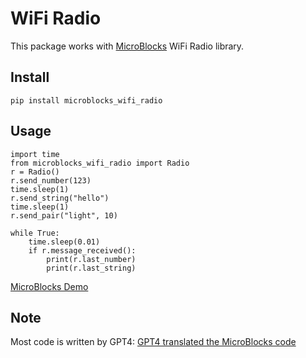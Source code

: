 # WiFi Radio

This package works with [MicroBlocks](https://microblocks.fun/) WiFi Radio library.

## Install

```
pip install microblocks_wifi_radio
```

## Usage

```
import time
from microblocks_wifi_radio import Radio
r = Radio()
r.send_number(123)
time.sleep(1)
r.send_string("hello")
time.sleep(1)
r.send_pair("light", 10)

while True:
    time.sleep(0.01)
    if r.message_received():
        print(r.last_number)
        print(r.last_string)
```

[MicroBlocks Demo](https://microblocks.fun/run-pilot/microblocks.html#project=projectName%20%27%27%0A%0Amodule%20main%0Aauthor%20unknown%0Aversion%201%200%20%0Adescription%20%27%27%0A%0Ascript%2040%2070%20%7B%0AwhenStarted%0AwifiConnect%20%27Network_Name%27%20%27%27%0Aforever%20%7B%0A%20%20if%20%28wifiRadio_messageReceived%29%20%7BsayIt%20%28wifiRadio_receivedString%29%20%28wifiRadio_receivedInteger%29%7D%0A%7D%0A%7D%0A%0Ascript%2044%20296%20%7B%0AwifiRadio_sendNumber%20123%0A%7D%0A%0Ascript%2046%20347%20%7B%0AwifiRadio_sendString%20%27Hello%21%27%0A%7D%0A%0Ascript%2041%20399%20%7B%0AwifiRadio_sendPair%20%27light%27%2010%0A%7D%0A%0A%0Amodule%20%27HTTP%20client%27%20Comm%0Aauthor%20MicroBlocks%0Aversion%201%204%20%0Adepends%20WiFi%20%0Atags%20http%20network%20get%20post%20put%20delete%20%0Achoices%20requestTypes%20GET%20POST%20PUT%20DELETE%20%0Adescription%20%27Send%20HTTP%20requests%20and%20get%20responses%20back.%20You%20can%20use%20this%20library%20to%20fetch%20or%20store%20data%20in%20online%20servers%2C%20or%20to%20control%20other%20Wifi-enabled%20boards.%0A%27%0A%0A%20%20spec%20%27r%27%20%27_http_body_start%27%20%27_http_body_start%20_%27%20%27auto%27%20%27%27%0A%20%20spec%20%27r%27%20%27_http_header_text%27%20%27_http_header_text%20_%27%20%27auto%27%20%27%27%0A%20%20spec%20%27r%27%20%27_http_status_text%27%20%27_http_status_text%20_%27%20%27auto%27%20%27%27%0A%20%20spec%20%27r%27%20%27_http_header%27%20%27_header%20_%20of%20response%20_%27%20%27auto%20auto%27%20%27content-length%27%20%27%27%0A%20%20spec%20%27r%27%20%27_http_status%27%20%27_status%20of%20response%20_%27%20%27auto%27%20%27%27%0A%20%20spec%20%27r%27%20%27_line_end%27%20%27_line_end%27%0A%20%20spec%20%27r%27%20%27_lowercase%27%20%27_lowercase%20_%27%20%27auto%27%20%27ABC%20Def%20gH%27%0A%20%20spec%20%27r%27%20%27_request_url%27%20%27_request_url%20_%20method%20_%20body%20_%20%3A%20port%20_%27%20%27str%20menu.requestTypes%20str%20num%27%20%27%27%20%27GET%27%20%27%27%2080%0A%20%20spec%20%27r%27%20%27_readHTTPResponse%27%20%27_readHTTPResponse%27%0A%20%20spec%20%27r%27%20%27http%DC%83%2F%2F%27%20%27http%DC%83%2F%2F%20_%20%20%3A%20port%20_%27%20%27auto%20num%27%20%27microblocks.fun%2Fexample.txt%27%2080%0A%20%20spec%20%27%20%27%20%27request%27%20%27_%20data%20_%20to%20http%DC%83%2F%2F%20_%20%20%3A%20port%20_%27%20%27menu.requestTypes%20str%20str%20num%27%20%27POST%27%20%27MicroBlocks%20is%20fun%27%20%27microblocks.fun%27%2080%0A%0Ato%20%27_http_body_start%27%20response%20%7B%0A%20%20return%20%28%28%27%5Bdata%3Afind%5D%27%20%28%27%5Bdata%3AunicodeString%5D%27%20%28%27%5Bdata%3AmakeList%5D%27%2013%2010%2013%2010%29%29%20response%29%20%2B%204%29%0A%7D%0A%0Ato%20%27_http_header%27%20header%20response%20%7B%0A%20%20local%20%27header%20text%27%20%28%27_http_header_text%27%20response%29%0A%20%20header%20%3D%20%28%27_lowercase%27%20header%29%0A%20%20repeatUntil%20%28%28size%20%28v%20%27header%20text%27%29%29%20%3C%203%29%20%7B%0A%20%20%20%20local%20%27key%27%20%28%27%5Bdata%3AcopyFromTo%5D%27%20%28v%20%27header%20text%27%29%201%20%28%28%27%5Bdata%3Afind%5D%27%20%27%3A%27%20%28v%20%27header%20text%27%29%29%20-%201%29%29%0A%20%20%20%20if%20%28%28%27_lowercase%27%20key%29%20%3D%3D%20header%29%20%7B%0A%20%20%20%20%20%20return%20%28%27%5Bdata%3AcopyFromTo%5D%27%20%28v%20%27header%20text%27%29%20%28%28%27%5Bdata%3Afind%5D%27%20%27%3A%27%20%28v%20%27header%20text%27%29%29%20%2B%202%29%20%28%28%27%5Bdata%3Afind%5D%27%20%28%27_line_end%27%29%20%28v%20%27header%20text%27%29%29%20-%201%29%29%0A%20%20%20%20%7D%0A%20%20%20%20%27header%20text%27%20%3D%20%28%27%5Bdata%3AcopyFromTo%5D%27%20%28v%20%27header%20text%27%29%20%28%28%27%5Bdata%3Afind%5D%27%20%28%27_line_end%27%29%20%28v%20%27header%20text%27%29%29%20%2B%202%29%29%0A%20%20%7D%0A%20%20return%20%28booleanConstant%20false%29%0A%7D%0A%0Ato%20%27_http_header_text%27%20response%20%7B%0A%20%20local%20%27headersStart%27%20%28%28%27%5Bdata%3Afind%5D%27%20%28%27_line_end%27%29%20response%29%20%2B%202%29%0A%20%20return%20%28%27%5Bdata%3AcopyFromTo%5D%27%20response%20headersStart%20%28%28%27_http_body_start%27%20response%29%20%2B%202%29%29%0A%7D%0A%0Ato%20%27_http_status%27%20response%20%7B%0A%20%20return%20%28%28%27%5Bdata%3AcopyFromTo%5D%27%20%28%27_http_status_text%27%20response%29%201%204%29%20%2B%200%29%0A%7D%0A%0Ato%20%27_http_status_text%27%20response%20%7B%0A%20%20return%20%28%27%5Bdata%3AcopyFromTo%5D%27%20response%20%28%27%5Bdata%3Afind%5D%27%20%27%20%27%20response%29%20%28%27%5Bdata%3Afind%5D%27%20%28%27_line_end%27%29%20response%29%29%0A%7D%0A%0Ato%20%27_line_end%27%20%7B%0A%20%20return%20%28%27%5Bdata%3AunicodeString%5D%27%20%28%27%5Bdata%3AmakeList%5D%27%2013%2010%29%29%0A%7D%0A%0Ato%20%27_lowercase%27%20string%20%7B%0A%20%20local%20%27lowercased%27%20%27%27%0A%20%20local%20%27char%20code%27%20%27%27%0A%20%20for%20c%20%28size%20string%29%20%7B%0A%20%20%20%20%27char%20code%27%20%3D%20%28%27%5Bdata%3AunicodeAt%5D%27%20c%20string%29%0A%20%20%20%20if%20%28and%20%28%28v%20%27char%20code%27%29%20%3E%3D%2065%29%20%28%28v%20%27char%20code%27%29%20%3C%3D%2090%29%29%20%7B%0A%20%20%20%20%20%20%27char%20code%27%20%3D%20%28%28v%20%27char%20code%27%29%20%2B%2032%29%0A%20%20%20%20%7D%0A%20%20%20%20lowercased%20%3D%20%28%27%5Bdata%3Ajoin%5D%27%20lowercased%20%28%27%5Bdata%3AunicodeString%5D%27%20%28v%20%27char%20code%27%29%29%29%0A%20%20%7D%0A%20%20return%20lowercased%0A%7D%0A%0Ato%20%27_readHTTPResponse%27%20%7B%0A%20%20local%20%27response%27%20%27%27%0A%20%20local%20%27lastChunkTime%27%20%28millisOp%29%0A%20%20repeatUntil%20%28not%20%28%27%5Bnet%3AhttpIsConnected%5D%27%29%29%20%7B%0A%20%20%20%20local%20%27chunk%27%20%28%27%5Bnet%3AhttpResponse%5D%27%29%0A%20%20%20%20if%20%28%28size%20chunk%29%20%3E%200%29%20%7B%0A%20%20%20%20%20%20response%20%3D%20%28%27%5Bdata%3Ajoin%5D%27%20response%20chunk%29%0A%20%20%20%20%20%20lastChunkTime%20%3D%20%28millisOp%29%0A%20%20%20%20%7D%20%28%28%28millisOp%29%20-%20lastChunkTime%29%20%3E%2010000%29%20%7B%0A%20%20%20%20%20%20return%20response%0A%20%20%20%20%7D%0A%20%20%20%20waitMillis%2020%0A%20%20%7D%0A%20%20response%20%3D%20%28%27%5Bdata%3Ajoin%5D%27%20response%20%28%27%5Bnet%3AhttpResponse%5D%27%29%29%0A%20%20return%20response%0A%7D%0A%0Ato%20%27_request_url%27%20url%20method%20body%20optionalPort%20%7B%0A%20%20local%20%27port%27%2080%0A%20%20if%20%28%28pushArgCount%29%20%3E%203%29%20%7B%0A%20%20%20%20port%20%3D%20optionalPort%0A%20%20%7D%0A%20%20local%20%27host%27%20%27%27%0A%20%20local%20%27path%27%20%27%27%0A%20%20local%20%27slashPosition%27%20%28%27%5Bdata%3Afind%5D%27%20%27%2F%27%20url%29%0A%20%20if%20%28slashPosition%20%3E%200%29%20%7B%0A%20%20%20%20host%20%3D%20%28%27%5Bdata%3AcopyFromTo%5D%27%20url%201%20%28slashPosition%20-%201%29%29%0A%20%20%20%20path%20%3D%20%28%27%5Bdata%3AcopyFromTo%5D%27%20url%20%28slashPosition%20%2B%201%29%29%0A%20%20%7D%20else%20%7B%0A%20%20%20%20host%20%3D%20url%0A%20%20%7D%0A%20%20if%20%28%28%27%5Bnet%3AwifiStatus%5D%27%29%20%21%3D%20%27Connected%27%29%20%7B%0A%20%20%20%20return%20%28%27%5Bdata%3Ajoin%5D%27%20%270%20Not%20Connected%27%20%28%27_line_end%27%29%29%0A%20%20%7D%0A%20%20%27%5Bnet%3AhttpConnect%5D%27%20host%20port%0A%20%20if%20%28not%20%28%27%5Bnet%3AhttpIsConnected%5D%27%29%29%20%7B%0A%20%20%20%20return%20%28%27%5Bdata%3Ajoin%5D%27%20%270%20Could%20not%20connect%20to%20server%27%20%28%27_line_end%27%29%29%0A%20%20%7D%0A%20%20%27%5Bnet%3AhttpRequest%5D%27%20method%20host%20path%0A%20%20return%20%28%27_readHTTPResponse%27%29%0A%7D%0A%0Ato%20%27http%DC%83%2F%2F%27%20url%20optionalPort%20%7B%0A%20%20local%20%27port%27%2080%0A%20%20if%20%28%28pushArgCount%29%20%3E%201%29%20%7B%0A%20%20%20%20port%20%3D%20optionalPort%0A%20%20%7D%0A%20%20local%20%27response%27%20%28%27_request_url%27%20url%20%27GET%27%20%27%27%20port%29%0A%20%20if%20%28response%20%21%3D%20%27%27%29%20%7B%0A%20%20%20%20if%20%28%28%27_http_status%27%20response%29%20%3D%3D%20200%29%20%7B%0A%20%20%20%20%20%20return%20%28%27%5Bdata%3AcopyFromTo%5D%27%20response%20%28%27_http_body_start%27%20response%29%29%0A%20%20%20%20%7D%20else%20%7B%0A%20%20%20%20%20%20return%20%28%27_http_status_text%27%20response%29%0A%20%20%20%20%7D%0A%20%20%7D%20else%20%7B%0A%20%20%20%20return%20%27Failed%20to%20get%20response%27%0A%20%20%7D%0A%7D%0A%0Ato%20request%20method%20data%20url%20optionalPort%20%7B%0A%20%20local%20%27port%27%2080%0A%20%20if%20%28%28pushArgCount%29%20%3E%203%29%20%7B%0A%20%20%20%20port%20%3D%20optionalPort%0A%20%20%7D%0A%20%20local%20%27response%27%20%28%27_request_url%27%20url%20method%20data%20port%29%0A%20%20if%20%28response%20%21%3D%20%27%27%29%20%7B%0A%20%20%20%20local%20%27status%27%20%28%27_http_status%27%20response%29%0A%20%20%20%20local%20%27body%20start%27%20%28%27_http_body_start%27%20response%29%0A%20%20%20%20if%20%28and%20%28200%20%3D%3D%20status%29%20%28%28v%20%27body%20start%27%29%20%3E%200%29%29%20%7B%0A%20%20%20%20%20%20sayIt%20%28%27%5Bdata%3AcopyFromTo%5D%27%20response%20%28v%20%27body%20start%27%29%29%0A%20%20%20%20%7D%20else%20%7B%0A%20%20%20%20%20%20sayIt%20%28%27_http_status_text%27%20response%29%0A%20%20%20%20%7D%0A%20%20%7D%20else%20%7B%0A%20%20%20%20sayIt%20%27Failed%20to%20get%20response%27%0A%20%20%7D%0A%7D%0A%0A%0Amodule%20WiFi%20Comm%0Aauthor%20MicroBlocks%0Aversion%201%205%20%0Atags%20communication%20network%20%0Adescription%20%27Connect%20to%20a%20WiFi%20network.%20Used%20in%20conjunction%20with%20other%20network%20libraries%2C%20such%20as%20HTTP%20client%2C%20HTTP%20server%20or%20Web%20Thing.%0A%27%0A%0A%20%20spec%20%27%20%27%20%27wifiConnect%27%20%27wifi%20connect%20to%20_%20password%20_%20%3A%20IP%20_%20gateway%20_%20subnet%20_%27%20%27str%20str%20auto%20auto%20auto%27%20%27Network_Name%27%20%27%27%20%27192.168.1.42%27%20%27192.168.1.1%27%20%27255.255.255.0%27%0A%20%20spec%20%27%20%27%20%27wifiCreateHotspot%27%20%27wifi%20create%20hotspot%20_%20password%20_%27%20%27str%20str%27%20%27Network_Name%27%20%27Network_Password%27%0A%20%20spec%20%27r%27%20%27getIPAddress%27%20%27IP%20address%27%0A%20%20spec%20%27r%27%20%27%5Bnet%3AmyMAC%5D%27%20%27MAC%20address%27%0A%0Ato%20getIPAddress%20%7B%0A%20%20return%20%28%27%5Bnet%3AmyIPAddress%5D%27%29%0A%7D%0A%0Ato%20wifiConnect%20ssid%20password%20fixedIP%20gatewayIP%20subnetIP%20%7B%0A%20%20if%20%28not%20%28%27%5Bnet%3AhasWiFi%5D%27%29%29%20%7Breturn%7D%0A%20%20%27%5Bnet%3AstopWiFi%5D%27%0A%20%20if%20%28%28pushArgCount%29%20%3C%205%29%20%7B%0A%20%20%20%20%27%5Bnet%3AstartWiFi%5D%27%20ssid%20password%0A%20%20%7D%20else%20%7B%0A%20%20%20%20%27%5Bnet%3AstartWiFi%5D%27%20ssid%20password%20false%20fixedIP%20gatewayIP%20subnetIP%0A%20%20%7D%0A%20%20local%20%27startMSecs%27%20%28millisOp%29%0A%20%20repeatUntil%20%28%28%27%5Bnet%3AmyIPAddress%5D%27%29%20%21%3D%20%270.0.0.0%27%29%20%7B%0A%20%20%20%20comment%20%27Timeout%20after%20N%20seconds%27%0A%20%20%20%20if%20%28%28%28millisOp%29%20-%20startMSecs%29%20%3E%2010000%29%20%7B%0A%20%20%20%20%20%20sayIt%20%27Could%20not%20connect%27%0A%20%20%20%20%20%20return%200%0A%20%20%20%20%7D%0A%20%20%20%20comment%20%27Slow%20blink%20while%20trying%20to%20connect%27%0A%20%20%20%20setUserLED%20true%0A%20%20%20%20waitMillis%20300%0A%20%20%20%20setUserLED%20false%0A%20%20%20%20waitMillis%20300%0A%20%20%7D%0A%20%20repeat%206%20%7B%0A%20%20%20%20comment%20%27Quick%20blinks%20when%20connected%27%0A%20%20%20%20setUserLED%20true%0A%20%20%20%20waitMillis%2050%0A%20%20%20%20setUserLED%20false%0A%20%20%20%20waitMillis%2050%0A%20%20%7D%0A%20%20sayIt%20%27My%20IP%20address%20is%3A%27%20%28%27%5Bnet%3AmyIPAddress%5D%27%29%0A%7D%0A%0Ato%20wifiCreateHotspot%20ssid%20password%20%7B%0A%20%20if%20%28not%20%28%27%5Bnet%3AhasWiFi%5D%27%29%29%20%7Breturn%7D%0A%20%20%27%5Bnet%3AstartWiFi%5D%27%20ssid%20password%20true%0A%20%20if%20%28%27Connected%27%20%21%3D%20%28%27%5Bnet%3AwifiStatus%5D%27%29%29%20%7B%0A%20%20%20%20sayIt%20%27Could%20not%20create%20hotspot%27%0A%20%20%20%20return%200%0A%20%20%7D%0A%20%20repeat%206%20%7B%0A%20%20%20%20comment%20%27Quick%20blinks%20when%20connected%27%0A%20%20%20%20setUserLED%20true%0A%20%20%20%20waitMillis%2050%0A%20%20%20%20setUserLED%20false%0A%20%20%20%20waitMillis%2050%0A%20%20%7D%0A%20%20sayIt%20%27My%20IP%20address%20is%3A%27%20%28%27%5Bnet%3AmyIPAddress%5D%27%29%0A%7D%0A%0A%0Amodule%20%27WiFi%20Radio%27%20Comm%0Aauthor%20MicroBlocks%0Aversion%201%200%20%0Atags%20radio%20communication%20messaging%20network%20%0Adescription%20%27This%20library%20supports%20easy%20message%20exchange%20among%20WiFi-enabled%20boards%20on%20the%20same%20network.%0A%0AA%20message%20can%20contain%20a%20string%2C%20a%20number%2C%20or%20both.%20Messages%20are%20received%20by%20all%20boards%20in%20the%20same%20radio%20group%20as%20the%20sender.%0A%0AThis%20library%20is%20similar%20to%20the%20Radio%20library%2C%20but%20messages%20are%20sent%20via%20UDP%20over%20WiFi%20instead%20of%20the%20Nordic%20radio%20system.%20Since%20UDP%20supports%20larger%20packets%2C%20this%20library%20can%20send%20longer%20strings.%0A%0AThis%20library%20can%20only%20communicate%20with%20other%20boards%20that%20support%20WiFi%3B%20it%20cannot%20interoperate%20with%20Nordic-based%20boards%20like%20the%20micro%3Abit.%0A%27%0Avariables%20_wifiRadio_Started%20_wifiRadio_group%20_wifiRadio_lastNumber%20_wifiRadio_lastString%20%0A%0A%20%20spec%20%27%20%27%20%27wifiRadio_sendNumber%27%20%27wifi%20send%20number%20_%27%20%27num%27%20123%0A%20%20spec%20%27%20%27%20%27wifiRadio_sendString%27%20%27wifi%20send%20string%20_%27%20%27str%27%20%27Hello%21%27%0A%20%20spec%20%27%20%27%20%27wifiRadio_sendPair%27%20%27wifi%20send%20pair%20_%20%3D%20_%27%20%27str%20num%27%20%27light%27%2010%0A%20%20space%0A%20%20spec%20%27r%27%20%27wifiRadio_messageReceived%27%20%27wifi%20message%20received%3F%27%0A%20%20spec%20%27r%27%20%27wifiRadio_receivedInteger%27%20%27wifi%20last%20number%27%0A%20%20spec%20%27r%27%20%27wifiRadio_receivedString%27%20%27wifi%20last%20string%27%0A%20%20space%0A%20%20spec%20%27%20%27%20%27wifiRadio_setGroup%27%20%27wifi%20set%20group%20_%20%280-255%29%27%20%27num%27%200%0A%20%20space%0A%20%20spec%20%27%20%27%20%27_wifiRadio_init%27%20%27_wifiRadio_init%27%0A%0Ato%20%27_wifiRadio_init%27%20%7B%0A%20%20comment%20%27Open%20WiFi%20Radio%20UDP%20port%20if%20necessary.%27%0A%20%20if%20%28not%20_wifiRadio_Started%29%20%7B%0A%20%20%20%20%27%5Bnet%3AudpStart%5D%27%2034567%0A%20%20%20%20_wifiRadio_group%20%3D%200%0A%20%20%20%20_wifiRadio_Started%20%3D%20true%0A%20%20%7D%0A%7D%0A%0Ato%20wifiRadio_messageReceived%20%7B%0A%20%20%27_wifiRadio_init%27%0A%20%20local%20%27msg%27%20%28%27%5Bnet%3AudpReceivePacket%5D%27%20true%29%0A%20%20if%20%28%28size%20msg%29%20%3C%208%29%20%7B%0A%20%20%20%20return%20%28booleanConstant%20false%29%0A%20%20%7D%0A%20%20if%20%28not%20%28and%20%28%28at%201%20msg%29%20%3D%3D%2077%29%20%28and%20%28%28at%202%20msg%29%20%3D%3D%2066%29%20%28%28at%203%20msg%29%20%3D%3D%2082%29%29%29%29%20%7B%0A%20%20%20%20return%20%28booleanConstant%20false%29%0A%20%20%7D%0A%20%20if%20%28%28at%204%20msg%29%20%21%3D%20_wifiRadio_group%29%20%7B%0A%20%20%20%20return%20%28booleanConstant%20false%29%0A%20%20%7D%0A%20%20_wifiRadio_lastNumber%20%3D%20%28%28at%205%20msg%29%20%7C%20%28%28%28at%206%20msg%29%20%3C%3C%208%29%20%7C%20%28%28%28at%207%20msg%29%20%3C%3C%2016%29%20%7C%20%28%28at%208%20msg%29%20%3C%3C%2024%29%29%29%29%0A%20%20_wifiRadio_lastString%20%3D%20%28%27%5Bdata%3Ajoin%5D%27%20%27%27%20%28%27%5Bdata%3AcopyFromTo%5D%27%20msg%209%29%29%0A%20%20return%20%28booleanConstant%20true%29%0A%7D%0A%0Ato%20wifiRadio_receivedInteger%20%7B%0A%20%20return%20_wifiRadio_lastNumber%0A%7D%0A%0Ato%20wifiRadio_receivedString%20%7B%0A%20%20if%20%28_wifiRadio_lastString%20%3D%3D%200%29%20%7B_wifiRadio_lastString%20%3D%20%27%27%7D%0A%20%20return%20_wifiRadio_lastString%0A%7D%0A%0Ato%20wifiRadio_sendNumber%20n%20%7B%0A%20%20wifiRadio_sendPair%20%27%27%20n%0A%7D%0A%0Ato%20wifiRadio_sendPair%20s%20n%20%7B%0A%20%20%27_wifiRadio_init%27%0A%20%20local%20%27msg%27%20%28%27%5Bdata%3AnewByteArray%5D%27%208%29%0A%20%20comment%20%27MicroBlocks%20WiFi%20Radio%20message%20format%3A%0A%20%20tag%3A%20%27%27MBR%27%27%20%283%20bytes%29%0A%20%20group%20%281%20byte%29%0A%20%20number%2C%20LSB%20%284%20bytes%29%0A%20%20utf8%20string%20datat%20%28variable%20length%29%27%0A%20%20atPut%201%20msg%2077%0A%20%20atPut%202%20msg%2066%0A%20%20atPut%203%20msg%2082%0A%20%20atPut%204%20msg%20_wifiRadio_group%0A%20%20atPut%205%20msg%20%28n%20%26%20255%29%0A%20%20atPut%206%20msg%20%28%28n%20%3E%3E%208%29%20%26%20255%29%0A%20%20atPut%207%20msg%20%28%28n%20%3E%3E%2016%29%20%26%20255%29%0A%20%20atPut%208%20msg%20%28%28n%20%3E%3E%2024%29%20%26%20255%29%0A%20%20msg%20%3D%20%28%27%5Bdata%3Ajoin%5D%27%20msg%20%28%27%5Bdata%3AasByteArray%5D%27%20s%29%29%0A%20%20comment%20%27Broadcast%20msg%20to%20the%20WiFi%20Radio%20port%20number%20on%20all%20boards%20on%20the%20WiFi%20network.%27%0A%20%20%27%5Bnet%3AudpSendPacket%5D%27%20msg%20%27255.255.255.255%27%2034567%0A%7D%0A%0Ato%20wifiRadio_sendString%20s%20%7B%0A%20%20wifiRadio_sendPair%20s%200%0A%7D%0A%0Ato%20wifiRadio_setGroup%20n%20%7B%0A%20%20%27_wifiRadio_init%27%0A%20%20_wifiRadio_group%20%3D%20n%0A%7D%0A%0A)

## Note

Most code is written by GPT4: [GPT4 translated the MicroBlocks code](https://chat.openai.com/share/86846465-edc5-4703-b25f-c726f4cde580)